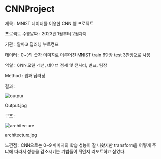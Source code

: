 # CNNProject
제목 : MNIST 데이터를 이용한 CNN 웹 프로젝트

프로젝트 수행날짜 : 2023년 1월부터 2월까지 

기관 : 알파코 딥러닝 부트캠프

데이터 : 0~9의 숫자 이미지로 이루어진 MNIST train 6만장 test 3만장으로 사용

역할 : CNN 모델 개선, 데이터 정제 및 전처리, 발표, 팀장

Method : 웹과 딥러닝

결과 : 

![output](https://github.com/asdf8470/CNNProject/assets/140469725/05592ce8-12d0-47dd-bf9e-391df9f948a3)

Output.jpg


구조 : 

![architecture](https://github.com/asdf8470/CNNProject/assets/140469725/c2473f8f-d931-40bf-97fb-b72cb60159a2)

architecture.jpg

느낀점 : CNN으로는 0~9 이미지의 학습 성능이 잘 나왔지만 transform을 어떻게 주냐에 따라서 성능을 감소시키는 기법들이 뭐인지 리포트하고 싶었다.
